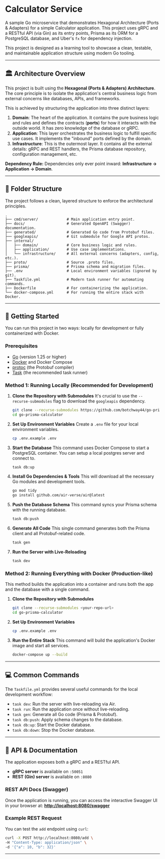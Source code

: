 

# Calculator Service

[](https://golang.org)
[](https://opensource.org/licenses/MIT)

A sample Go microservice that demonstrates Hexagonal Architecture (Ports & Adapters) for a simple Calculator application. This project uses gRPC and a RESTful API (via Gin) as its entry points, Prisma as its ORM for a PostgreSQL database, and Uber's `fx` for dependency injection.

This project is designed as a learning tool to showcase a clean, testable, and maintainable application structure using modern Go tooling.

-----

## 🏛️ Architecture Overview

This project is built using the **Hexagonal (Ports & Adapters) Architecture**. The core principle is to isolate the application's central business logic from external concerns like databases, APIs, and frameworks.

This is achieved by structuring the application into three distinct layers:

1.  **Domain**: The heart of the application. It contains the pure business logic and rules and defines the contracts (**ports**) for how it interacts with the outside world. It has zero knowledge of the database or gRPC.
2.  **Application**: This layer orchestrates the business logic to fulfill specific use cases. It implements the "inbound" ports defined by the domain.
3.  **Infrastructure**: This is the outermost layer. It contains all the external details: gRPC and REST handlers, the Prisma database repository, configuration management, etc.

**Dependency Rule:** Dependencies only ever point inward: **Infrastructure → Application → Domain**.

-----

## 📂 Folder Structure

The project follows a clean, layered structure to enforce the architectural principles.

```
.
├── cmd/server/             # Main application entry point.
├── docs/                   # Generated OpenAPI (Swagger) documentation.
├── generated/              # Generated Go code from Protobuf files.
├── googleapis/             # Git submodule for Google API protos.
├── internal/
│   ├── domain/             # Core business logic and rules.
│   ├── application/        # Use case implementations.
│   └── infrastructure/     # All external concerns (adapters, config, etc.).
├── proto/                  # Source .proto files.
├── prisma/                 # Prisma schema and migration files.
├── .env                    # Local environment variables (ignored by git).
├── Taskfile.yml            # Modern task runner for automating commands.
├── Dockerfile              # For containerizing the application.
└── docker-compose.yml      # For running the entire stack with Docker.
```

-----

## 🚀 Getting Started

You can run this project in two ways: locally for development or fully containerized with Docker.

### Prerequisites

  * [Go](https://golang.org/doc/install) (version 1.25 or higher)
  * [Docker](https://www.docker.com/products/docker-desktop) and Docker Compose
  * [protoc](https://grpc.io/docs/protoc-installation/) (the Protobuf compiler)
  * [Task](https://taskfile.dev/installation/) (the recommended task runner)

### Method 1: Running Locally (Recommended for Development)

1.  **Clone the Repository with Submodules**
    It's crucial to use the `--recurse-submodules` flag to download the `googleapis` dependency.

    ```bash
    git clone --recurse-submodules https://github.com/botchway44/go-prisma-calculator.git
    cd go-prisma-calculator
    ```

2.  **Set Up Environment Variables**
    Create a `.env` file for your local environment variables.

    ```bash
    cp .env.example .env
    ```

3.  **Start the Database**
    This command uses Docker Compose to start a PostgreSQL container. You can setup a local postgres server and connect to.

    ```bash
    task db:up
    ```

4.  **Install Go Dependencies & Tools**
    This will download all the necessary Go modules and development tools.

    ```bash
    go mod tidy
    go install github.com/air-verse/air@latest
    ```

5.  **Push the Database Schema**
    This command syncs your Prisma schema with the running database.

    ```bash
    task db:push
    ```

6.  **Generate All Code**
    This single command generates both the Prisma client and all Protobuf-related code.

    ```bash
    task gen
    ```

7.  **Run the Server with Live-Reloading**

    ```bash
    task dev
    ```

### Method 2: Running Everything with Docker (Production-like)

This method builds the application into a container and runs both the app and the database with a single command.

1.  **Clone the Repository with Submodules**
    ```bash
    git clone --recurse-submodules <your-repo-url>
    cd go-prisma-calculator
    ```
2.  **Set Up Environment Variables**
    ```bash
    cp .env.example .env
    ```
3.  **Run the Entire Stack**
    This command will build the application's Docker image and start all services.
    ```bash
    docker-compose up --build
    ```

-----

## 💻 Common Commands

The `Taskfile.yml` provides several useful commands for the local development workflow:

  * `task dev`: Run the server with live-reloading via Air.
  * `task run`: Run the application once without live-reloading.
  * `task gen`: Generate all Go code (Prisma & Protobuf).
  * `task db:push`: Apply schema changes to the database.
  * `task db:up`: Start the Docker database.
  * `task db:down`: Stop the Docker database.

-----

## 📖 API & Documentation

The application exposes both a gRPC and a RESTful API.

  * **gRPC server** is available on `:50051`
  * **REST (Gin) server** is available on `:8080`

### REST API Docs (Swagger)

Once the application is running, you can access the interactive Swagger UI in your browser at:
**[http://localhost:8080/swagger](https://www.google.com/search?q=http://localhost:8080/swagger)**

### Example REST Request

You can test the `add` endpoint using `curl`:

```bash
curl -X POST http://localhost:8080/add \
-H "Content-Type: application/json" \
-d '{"a": 10, "b": 32}'
```

-----
